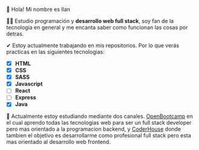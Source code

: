 👋 Hola! Mi nombre es Ilan

👨‍🎓 Estudio programación y **desarrollo web full stack**, soy fan de la tecnologia en general y me encanta saber como funcionan las cosas por detras.

✔ Estoy actualmente trabajando en mis repositorios. Por lo que verás practicas en las siguientes tecnologias: 
  - [x] **HTML**
  - [x] **CSS**
  - [x] **SASS**
  - [x] **Javascript**
  - [ ] **React**
  - [ ] **Express**
  - [x] **Java** 
  
🎒 Actualmente estoy estudiando mediante dos canales. [OpenBootcamp](https://open-bootcamp.com/) en el cual aprendo todas las tecnologias web para ser un full stack developer
pero mas orientado a la programacion backend, y [CoderHouse](https://www.coderhouse.com/) donde tambien el objetivo es desarrollarme como profesional full stack
pero esta mas orientado al desarrollo web frontend.
<!---
ifritzler/ifritzler is a ✨ special ✨ repository because its `README.md` (this file) appears on your GitHub profile.
You can click the Preview link to take a look at your changes.
--->
